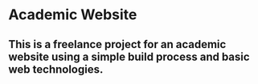 # Academic Website

## This is a freelance project for an academic website using a simple build process and basic web technologies. 
